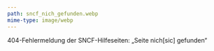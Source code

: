 ```yaml
---
path: sncf_nich_gefunden.webp
mime-type: image/webp
---
```


404-Fehlermeldung der SNCF-Hilfeseiten: „Seite nich[sic] gefunden“
